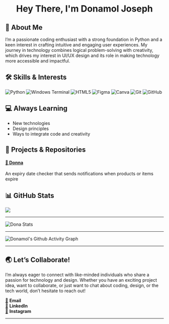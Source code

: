 <h1 align="center">Hey There, I'm Donamol Joseph</h1>

<H2> 💫 About Me </H2>


<p>I’m a passionate coding enthusiast with a strong foundation in Python and a keen interest in crafting intuitive and engaging user experiences. My journey in technology combines logical problem-solving with creativity, which drives my interest in UI/UX design and its role in making technology more accessible and impactful.</p>

<h2>🛠️ Skills & Interests</h2>

![Python](https://img.shields.io/badge/python-3670A0?style=for-the-badge&logo=python&logoColor=ffdd54) ![Windows Terminal](https://img.shields.io/badge/Windows%20Terminal-%234D4D4D.svg?style=for-the-badge&logo=windows-terminal&logoColor=white) ![HTML5](https://img.shields.io/badge/html5-%23E34F26.svg?style=for-the-badge&logo=html5&logoColor=white) ![Figma](https://img.shields.io/badge/figma-%23F24E1E.svg?style=for-the-badge&logo=figma&logoColor=white) ![Canva](https://img.shields.io/badge/Canva-%2300C4CC.svg?style=for-the-badge&logo=Canva&logoColor=white) ![Git](https://img.shields.io/badge/git-%23F05033.svg?style=for-the-badge&logo=git&logoColor=white) ![GitHub](https://img.shields.io/badge/github-%23121011.svg?style=for-the-badge&logo=github&logoColor=white)

<h2>💻 Always Learning</h2> 

- New technologies
- Design principles
- Ways to integrate code and creativity


<h2>🌟 Projects & Repositories</h2> 

 #### [🚀 Donna](https://github.com/Donamol-Joseph/Donna)

<p>An expiry date checker that sends notifications when products or items expire</p> 




## 📊 GitHub Stats

![](https://github-readme-stats.vercel.app/api/top-langs/?username=Donamol-Joseph&theme=nightowl&hide_border=false&include_all_commits=false&count_private=false&layout=compact)

---


![Dona Stats](https://github-readme-stats.vercel.app/api?username=Donamol-Joseph&theme=nightowl&hide_border=false&include_all_commits=false&count_private=false)

---

![Donamol's Github Activity Graph](https://github-readme-activity-graph.vercel.app/graph?username=Donamol-Joseph&theme=nightowl&height=300)



---

## 🌏 Let’s Collaborate!  

<p>I’m always eager to connect with like-minded individuals who share a passion for technology and design. Whether you have an exciting project idea, want to collaborate, or just want to chat about coding, design, or the tech world, don’t hesitate to reach out!  </p>

<div align='left'>
  
  [📩](https://mail.google.com/mail/?view=cm&fs=1&to=donajoseph272006@gmail.com) **Email**   
  [💼](https://linkedin.com/in/briettamariamshibu) **LinkedIn**  
  [📸](https://instagram.com/_dona_joseph__) **Instagram**   

</div>

---


<!-- Proudly created with GPRM ( https://gprm.itsvg.in ) -->
